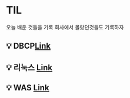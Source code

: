 # TIL
오늘 배운 것들을 기록
회사에서 몰랐던것들도 기록하자
## :bulb: DBCP[Link](https://githun.com/Seungpang/TIL/DBCP)
## :bulb: 리눅스 [Link](https://github.com/Seungpang/TIL/Linux)
## :bulb: WAS [Link](hhtps:/github.com/Seungpang/TIL/WAS)
